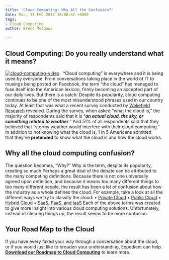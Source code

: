 ```yaml
---
title: 'Cloud Computing: Why All the Confusion?'
date: Mon, 11 Feb 2013 18:00:32 +0000
tags:
- Cloud Computing
author: Brent Meadows

---
```

## Cloud Computing: Do you really understand what it means?

[![cloud-computing-video](http://blog.expedient.com/wp-content/uploads/2013/02/cloud-computing-video.png)](http://www.youtube.com/watch?v=U1nOJU-AQpk)   “Cloud computing” is everywhere and it is being used by everyone. From conversations taking place in the world of IT to musings being posted on Facebook, the term “the cloud” has managed to fuse itself into the American lexicon, firmly becoming an accepted part of our daily lives. But there is a catch: Despite its popularity, cloud computing continues to be one of the most misunderstood phrases used in our country today. At least that was what a recent survey conducted by [Wakefield Research](http://www.nbcnews.com/id/48832193/ns/technology_and_science-tech_and_gadgets/t/why-cloud-computing-hazy-many-americans/#.UQq_jr9EGnw) revealed. During the survey, when asked “what the cloud is,” the majority of respondents said that it is “**_an actual cloud, the sky, or something related to weather_**.” And 51% of all respondents said that they believed that “stormy weather would interfere with their cloud computing.” In addition to not knowing what the cloud is, 1 in 5 Americans admitted that they've **pretended** to know what the cloud is and how the cloud works.

## Why all the cloud computing confusion?

The question becomes, “Why?” Why is the term, despite its popularity, creating so much Perhaps a great deal of the debate can be attributed to the many competing definitions. Because there is not one universally agreed upon definition, and because it means too many different things to too many different people, the result has been a lot of confusion about how the industry as a whole defines the cloud. For example, take a look at all the different ways we try to classify the cloud: • [Private Cloud](https://www.expedient.com/cloud-computing/private-cloud-computing/ "Private") • [Public Cloud](https://www.expedient.com/cloud-computing/public-cloud-computing/ "Public") • [Hybrid Cloud](https://www.expedient.com/cloud-computing/hybrid-cloud-computing/ "Hybrid") • [SaaS, PaaS, and IaaS](https://www.expedient.com/cloud-computing/infrastructure-as-a-services/ "Infrastructure as a Service") Each of the above terms was created to give more insight into various cloud computing solutions. Unfortunately, instead of clearing things up, the result seems to be more confusion.

## Your Road Map to the Cloud

If you have every faked your way through a conversation about the cloud, or if you would just like to broaden your understanding, Expedient can help. [**Download our Roadmap to Cloud Computing**](http://bit.ly/OLatZD) to learn more.